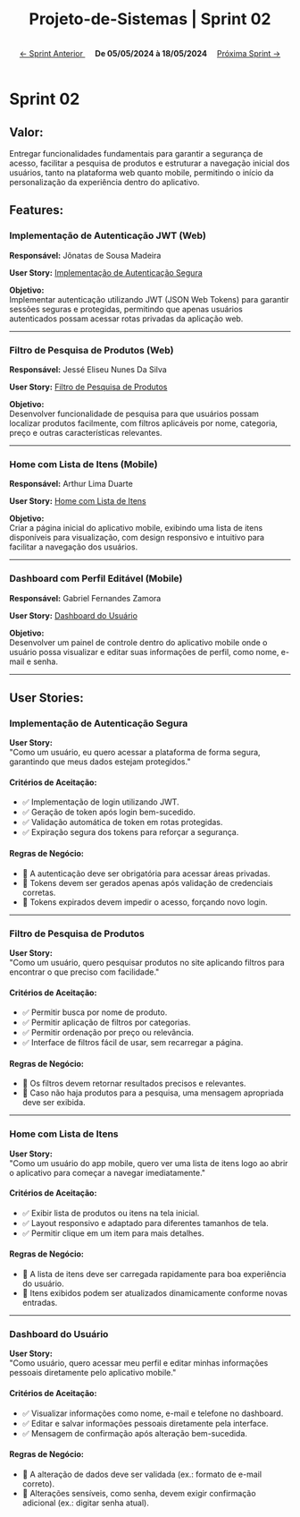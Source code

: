 <h1 align="center"> Projeto-de-Sistemas | Sprint 02</h1>

<div align="center">
    <br>
    <a href="sprint1.md">← Sprint Anterior </a>&#x2003;
    <strong>De 05/05/2024 à 18/05/2024</strong>&#x2003;
    <a href="sprint3.md">Próxima Sprint →</a><br>
    <br>
</div>

<h1>Sprint 02</h1>

<h2>Valor:</h2>
<p>
Entregar funcionalidades fundamentais para garantir a segurança de acesso, facilitar a pesquisa de produtos e estruturar a navegação inicial dos usuários, tanto na plataforma web quanto mobile, permitindo o início da personalização da experiência dentro do aplicativo.
</p>

<h2>Features:</h2>

<h3><strong>Implementação de Autenticação JWT (Web)</strong></h3>
<p><strong>Responsável:</strong> Jônatas de Sousa Madeira</p>
<p><strong>User Story:</strong> <a href="#implementacao-de-autenticacao-segura">Implementação de Autenticação Segura</a></p>
<p><strong>Objetivo:</strong><br>
Implementar autenticação utilizando JWT (JSON Web Tokens) para garantir sessões seguras e protegidas, permitindo que apenas usuários autenticados possam acessar rotas privadas da aplicação web.
</p>

<hr>

<h3><strong>Filtro de Pesquisa de Produtos (Web)</strong></h3>
<p><strong>Responsável:</strong> Jessé Eliseu Nunes Da Silva</p>
<p><strong>User Story:</strong> <a href="#filtro-de-pesquisa-de-produtos">Filtro de Pesquisa de Produtos</a></p>
<p><strong>Objetivo:</strong><br>
Desenvolver funcionalidade de pesquisa para que usuários possam localizar produtos facilmente, com filtros aplicáveis por nome, categoria, preço e outras características relevantes.
</p>

<hr>

<h3><strong>Home com Lista de Itens (Mobile)</strong></h3>
<p><strong>Responsável:</strong> Arthur Lima Duarte</p>
<p><strong>User Story:</strong> <a href="#home-com-lista-de-itens">Home com Lista de Itens</a></p>
<p><strong>Objetivo:</strong><br>
Criar a página inicial do aplicativo mobile, exibindo uma lista de itens disponíveis para visualização, com design responsivo e intuitivo para facilitar a navegação dos usuários.
</p>

<hr>

<h3><strong>Dashboard com Perfil Editável (Mobile)</strong></h3>
<p><strong>Responsável:</strong> Gabriel Fernandes Zamora</p>
<p><strong>User Story:</strong> <a href="#dashboard-do-usuario">Dashboard do Usuário</a></p>
<p><strong>Objetivo:</strong><br>
Desenvolver um painel de controle dentro do aplicativo mobile onde o usuário possa visualizar e editar suas informações de perfil, como nome, e-mail e senha.
</p>

<hr>

<h2>User Stories:</h2>

<h3 id="implementacao-de-autenticacao-segura">Implementação de Autenticação Segura</h3>
<p><strong>User Story:</strong><br>
"Como um usuário, eu quero acessar a plataforma de forma segura, garantindo que meus dados estejam protegidos."
</p>

<h4>Critérios de Aceitação:</h4>
<ul>
<li>✅ Implementação de login utilizando JWT.</li>
<li>✅ Geração de token após login bem-sucedido.</li>
<li>✅ Validação automática de token em rotas protegidas.</li>
<li>✅ Expiração segura dos tokens para reforçar a segurança.</li>
</ul>

<h4>Regras de Negócio:</h4>
<ul>
<li>🔹 A autenticação deve ser obrigatória para acessar áreas privadas.</li>
<li>🔹 Tokens devem ser gerados apenas após validação de credenciais corretas.</li>
<li>🔹 Tokens expirados devem impedir o acesso, forçando novo login.</li>
</ul>

<hr>

<h3 id="filtro-de-pesquisa-de-produtos">Filtro de Pesquisa de Produtos</h3>
<p><strong>User Story:</strong><br>
"Como um usuário, quero pesquisar produtos no site aplicando filtros para encontrar o que preciso com facilidade."
</p>

<h4>Critérios de Aceitação:</h4>
<ul>
<li>✅ Permitir busca por nome de produto.</li>
<li>✅ Permitir aplicação de filtros por categorias.</li>
<li>✅ Permitir ordenação por preço ou relevância.</li>
<li>✅ Interface de filtros fácil de usar, sem recarregar a página.</li>
</ul>

<h4>Regras de Negócio:</h4>
<ul>
<li>🔹 Os filtros devem retornar resultados precisos e relevantes.</li>
<li>🔹 Caso não haja produtos para a pesquisa, uma mensagem apropriada deve ser exibida.</li>
</ul>

<hr>

<h3 id="home-com-lista-de-itens">Home com Lista de Itens</h3>
<p><strong>User Story:</strong><br>
"Como um usuário do app mobile, quero ver uma lista de itens logo ao abrir o aplicativo para começar a navegar imediatamente."
</p>

<h4>Critérios de Aceitação:</h4>
<ul>
<li>✅ Exibir lista de produtos ou itens na tela inicial.</li>
<li>✅ Layout responsivo e adaptado para diferentes tamanhos de tela.</li>
<li>✅ Permitir clique em um item para mais detalhes.</li>
</ul>

<h4>Regras de Negócio:</h4>
<ul>
<li>🔹 A lista de itens deve ser carregada rapidamente para boa experiência do usuário.</li>
<li>🔹 Itens exibidos podem ser atualizados dinamicamente conforme novas entradas.</li>
</ul>

<hr>

<h3 id="dashboard-do-usuario">Dashboard do Usuário</h3>
<p><strong>User Story:</strong><br>
"Como usuário, quero acessar meu perfil e editar minhas informações pessoais diretamente pelo aplicativo mobile."
</p>

<h4>Critérios de Aceitação:</h4>
<ul>
<li>✅ Visualizar informações como nome, e-mail e telefone no dashboard.</li>
<li>✅ Editar e salvar informações pessoais diretamente pela interface.</li>
<li>✅ Mensagem de confirmação após alteração bem-sucedida.</li>
</ul>

<h4>Regras de Negócio:</h4>
<ul>
<li>🔹 A alteração de dados deve ser validada (ex.: formato de e-mail correto).</li>
<li>🔹 Alterações sensíveis, como senha, devem exigir confirmação adicional (ex.: digitar senha atual).</li>
</ul>

